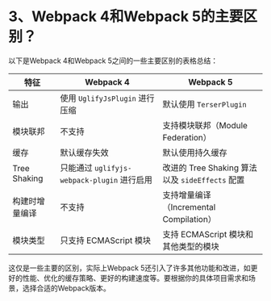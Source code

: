 # 3、Webpack 4和Webpack 5的主要区别？

以下是Webpack 4和Webpack 5之间的一些主要区别的表格总结：

| 特征           | Webpack 4                                   | Webpack 5                                       |
| -------------- | ------------------------------------------- | ----------------------------------------------- |
| 输出           | 使用 `UglifyJsPlugin` 进行压缩              | 默认使用 `TerserPlugin`                         |
| 模块联邦       | 不支持                                      | 支持模块联邦（Module Federation）               |
| 缓存           | 默认缓存失效                                | 默认使用持久缓存                                |
| Tree Shaking   | 只能通过 `uglifyjs-webpack-plugin` 进行启用 | 改进的 Tree Shaking 算法以及 `sideEffects` 配置 |
| 构建时增量编译 | 不支持                                      | 支持增量编译（Incremental Compilation）         |
| 模块类型       | 只支持 ECMAScript 模块                      | 支持 ECMAScript 模块和其他类型的模块            |

这仅是一些主要的区别，实际上Webpack 5还引入了许多其他功能和改进，如更好的性能、优化的缓存策略、更好的构建速度等。要根据你的具体项目需求和场景，选择合适的Webpack版本。
